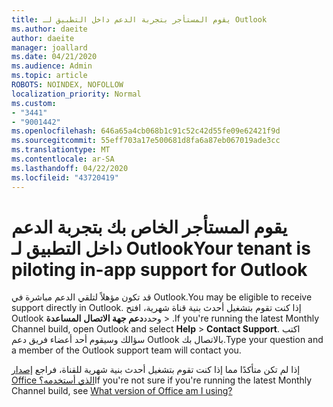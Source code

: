 ```yaml
---
title: يقوم المستأجر بتجربة الدعم داخل التطبيق لـ Outlook
ms.author: daeite
author: daeite
manager: joallard
ms.date: 04/21/2020
ms.audience: Admin
ms.topic: article
ROBOTS: NOINDEX, NOFOLLOW
localization_priority: Normal
ms.custom:
- "3441"
- "9001442"
ms.openlocfilehash: 646a65a4cb068b1c91c52c42d55fe09e62421f9d
ms.sourcegitcommit: 55eff703a17e500681d8fa6a87eb067019ade3cc
ms.translationtype: MT
ms.contentlocale: ar-SA
ms.lasthandoff: 04/22/2020
ms.locfileid: "43720419"
---
```

# <a name="your-tenant-is-piloting-in-app-support-for-outlook"></a><span data-ttu-id="4dc0b-102">يقوم المستأجر الخاص بك بتجربة الدعم داخل التطبيق لـ Outlook</span><span class="sxs-lookup"><span data-stu-id="4dc0b-102">Your tenant is piloting in-app support for Outlook</span></span>

<span data-ttu-id="4dc0b-103">قد تكون مؤهلاً لتلقي الدعم مباشرة في Outlook.</span><span class="sxs-lookup"><span data-stu-id="4dc0b-103">You may be eligible to receive support directly in Outlook.</span></span> <span data-ttu-id="4dc0b-104">إذا كنت تقوم بتشغيل أحدث بنية قناة شهرية، افتح Outlook وحدد**دعم جهة الاتصال** **المساعدة** > .</span><span class="sxs-lookup"><span data-stu-id="4dc0b-104">If you're running the latest Monthly Channel build, open Outlook and select **Help** > **Contact Support**.</span></span> <span data-ttu-id="4dc0b-105">اكتب سؤالك وسيقوم أحد أعضاء فريق دعم Outlook بالاتصال بك.</span><span class="sxs-lookup"><span data-stu-id="4dc0b-105">Type your question and a member of the Outlook support team will contact you.</span></span>

<span data-ttu-id="4dc0b-106">إذا لم تكن متأكدًا مما إذا كنت تقوم بتشغيل أحدث بنية شهرية للقناة، فراجع [إصدار Office الذي أستخدمه؟](https://support.office.com/article/932788B8-A3CE-44BF-BB09-E334518B8B19)</span><span class="sxs-lookup"><span data-stu-id="4dc0b-106">If you're not sure if you're running the latest Monthly Channel build, see [What version of Office am I using?](https://support.office.com/article/932788B8-A3CE-44BF-BB09-E334518B8B19)</span></span>